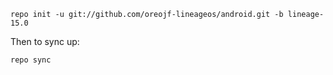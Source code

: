 

    repo init -u git://github.com/oreojf-lineageos/android.git -b lineage-15.0

Then to sync up:

    repo sync

